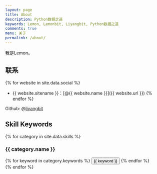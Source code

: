 ```yaml
---
layout: page
title: About
description: Python数据之道
keywords: Lemon, Lemonbit, Liyangbit, Python数据之道
comments: true
menu: 关于
permalink: /about/
---
```


我是Lemon。

## 联系

{% for website in site.data.social %}
* {{ website.sitename }}：[@{{ website.name }}]({{ website.url }})
{% endfor %}

Github: @[liyangbit](https://github.com/liyangbit)

## Skill Keywords

{% for category in site.data.skills %}
### {{ category.name }}
<div class="btn-inline">
{% for keyword in category.keywords %}
<button class="btn btn-outline" type="button">{{ keyword }}</button>
{% endfor %}
</div>
{% endfor %}
